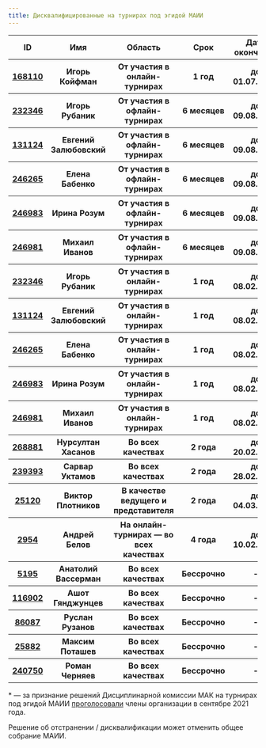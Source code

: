 ```yaml
---
title: Дисквалифицированные на турнирах под эгидой МАИИ
---
```

<table class="uk-table uk-table-divider uk-table-hover">
<thead>
  <tr>
  <th>ID</th>
  <th>Имя</th>
  <th>Область</th>
  <th>Срок</th>
  <th>Дата окончания</th>
  <th>Комментарий</th>
  </tr>
</thead>
<tbody>
<tr>
  <th><a href="https://rating.maii.li/b/player/168110">168110</a></th>
  <th>Игорь Койфман</th>
  <th>От участия в онлайн-турнирах</th>
  <th>1 год</th>
  <th>до 01.07.2024</th>
  <th>По <a href="https://www.maii.li/docs/2023-08-17-reshenie-dg-11-(po-povodu-igorya-kojfmana)/">решению ДГ №11</a></th>
  </tr>
<tr>
  <th><a href="https://rating.maii.li/b/player/232346">232346</a></th>
  <th>Игорь Рубаник</th>
  <th>От участия в офлайн-турнирах</th>
  <th>6 месяцев</th>
  <th>до 09.08.2024</th>
  <th>По <a href="https://www.maii.li/docs/2024-02-08-reshenie-dg-12-(po-povodu-komandy-polusuharik)/">решению ДГ №12</a></th>
  </tr>
<tr>
  <th><a href="https://rating.maii.li/b/player/131124">131124</a></th>
  <th>Евгений Залюбовский</th>
  <th>От участия в офлайн-турнирах</th>
  <th>6 месяцев</th>
  <th>до 09.08.2024</th>
  <th>По <a href="https://www.maii.li/docs/2024-02-08-reshenie-dg-12-(po-povodu-komandy-polusuharik)/">решению ДГ №12</a></th>
  </tr>
<tr>
  <th><a href="https://rating.maii.li/b/player/246265">246265</a></th>
  <th>Елена Бабенко</th>
  <th>От участия в офлайн-турнирах</th>
  <th>6 месяцев</th>
  <th>до 09.08.2024</th>
  <th>По <a href="https://www.maii.li/docs/2024-02-08-reshenie-dg-12-(po-povodu-komandy-polusuharik)/">решению ДГ №12</a></th>
  </tr>
<tr>
  <th><a href="https://rating.maii.li/b/player/246983">246983</a></th>
  <th>Ирина Розум</th>
  <th>От участия в офлайн-турнирах</th>
  <th>6 месяцев</th>
  <th>до 09.08.2024</th>
  <th>По <a href="https://www.maii.li/docs/2024-02-08-reshenie-dg-12-(po-povodu-komandy-polusuharik)/">решению ДГ №12</a></th>
  </tr>
<tr>
  <th><a href="https://rating.maii.li/b/player/246981">246981</a></th>
  <th>Михаил Иванов</th>
  <th>От участия в офлайн-турнирах</th>
  <th>6 месяцев</th>
  <th>до 09.08.2024</th>
  <th>По <a href="https://www.maii.li/docs/2024-02-08-reshenie-dg-12-(po-povodu-komandy-polusuharik)/">решению ДГ №12</a></th>
  </tr>
<tr>
  <th><a href="https://rating.maii.li/b/player/232346">232346</a></th>
  <th>Игорь Рубаник</th>
  <th>От участия в онлайн-турнирах</th>
  <th>1 год</th>
  <th>до 08.02.2025</th>
  <th>По <a href="https://www.maii.li/docs/2024-02-08-reshenie-dg-12-(po-povodu-komandy-polusuharik)/">решению ДГ №12</a></th>
  </tr>
<tr>
  <th><a href="https://rating.maii.li/b/player/131124">131124</a></th>
  <th>Евгений Залюбовский</th>
  <th>От участия в онлайн-турнирах</th>
  <th>1 год</th>
  <th>до 08.02.2025</th>
  <th>По <a href="https://www.maii.li/docs/2024-02-08-reshenie-dg-12-(po-povodu-komandy-polusuharik)/">решению ДГ №12</a></th>
  </tr>
<tr>
  <th><a href="https://rating.maii.li/b/player/246265">246265</a></th>
  <th>Елена Бабенко</th>
  <th>От участия в онлайн-турнирах</th>
  <th>1 год</th>
  <th>до 08.02.2025</th>
  <th>По <a href="https://www.maii.li/docs/2024-02-08-reshenie-dg-12-(po-povodu-komandy-polusuharik)/">решению ДГ №12</a></th>
  </tr>
<tr>
  <th><a href="https://rating.maii.li/b/player/246983">246983</a></th>
  <th>Ирина Розум</th>
  <th>От участия в онлайн-турнирах</th>
  <th>1 год</th>
  <th>до 08.02.2025</th>
  <th>По <a href="https://www.maii.li/docs/2024-02-08-reshenie-dg-12-(po-povodu-komandy-polusuharik)/">решению ДГ №12</a></th>
  </tr>
<tr>
  <th><a href="https://rating.maii.li/b/player/246981">246981</a></th>
  <th>Михаил Иванов</th>
  <th>От участия в онлайн-турнирах</th>
  <th>1 год</th>
  <th>до 08.02.2025</th>
  <th>По <a href="https://www.maii.li/docs/2024-02-08-reshenie-dg-12-(po-povodu-komandy-polusuharik)/">решению ДГ №12</a></th>
  </tr>
<tr>
  <th><a href="https://rating.maii.li/b/player/268881">268881</a></th>
  <th>Нурсултан Хасанов</th>
  <th>Во всех качествах</th>
  <th>2 года</th>
  <th>до 20.02.2025</th>
  <th>По <a href="https://www.maii.li/docs/2023-02-20-reshenie-dg-4-(po-povodu-diskvalifikacii-nursultana-hasanova)/">решению ДГ №4</a></th>
  </tr>
<tr>
  <th><a href="https://rating.maii.li/b/player/239393">239393</a></th>
  <th>Сарвар Уктамов</th>
  <th>Во всех качествах</th>
  <th>2 года</th>
  <th>до 28.02.2025</th>
  <th>По <a href="https://www.maii.li/docs/2023-02-28-reshenie-dg-6-(po-povodu-diskvalifikacii-sarvara-uktamova)/">решению ДГ №6</a></th>
  </tr>
<tr>
  <th><a href="https://rating.maii.li/b/player/25120">25120</a></th>
  <th>Виктор Плотников</th>
  <th>В качестве ведущего и представителя</th>
  <th>2 года</th>
  <th>до 04.03.2025</th>
  <th>По <a href="https://www.maii.li/docs/2023-03-04-reshenie-dg-7-(po-povodu-diskvalifikacii-viktora-plotnikova)/">решению ДГ №7</a></th>
  </tr>
<tr>
  <th><a href="https://rating.maii.li/b/player/2954">2954</a></th>
  <th>Андрей Белов</th>
  <th>На онлайн-турнирах — во всех качествах</th>
  <th>4 года</th>
  <th>до 10.02.2026</th>
  <th>По <a href="https://www.maii.li/docs/2022-02-10-reshenie-dg-2-(po-povodu-diskvalifikacii-andreya-belova)/">решению ДГ №2</a></th>
  </tr>
<tr>
  <th><a href="https://rating.maii.li/b/player/5195/">5195</a></th>
  <th>Анатолий Вассерман</th>
  <th>Во всех качествах</th>
  <th>Бессрочно</th>
  <th>-</th>
  <th>По <a href="https://www.maii.li/docs/2022-05-02-protokol-obshego-sobraniya-maii-ot-30.04.2022/">решению ОС МАИИ</a></th>
  </tr>
<tr>
  <th><a href="https://rating.maii.li/b/player/116902">116902</a></th>
  <th>Ашот Гянджунцев</th>
  <th>Во всех качествах</th>
  <th>Бессрочно</th>
  <th>-</th>
  <th>По <a href="https://teletype.in/@diskom/mak_11.01.2019">решению ДК МАК</a><a href="note">*</a></th>
  </tr>
<tr>
  <th><a href="https://rating.maii.li/b/player/86087">86087</a></th>
  <th>Руслан Рузанов</th>
  <th>Во всех качествах</th>
  <th>Бессрочно</th>
  <th>-</th>
  <th>По <a href="https://teletype.in/@diskom/mak_09.09.2015_3">решению ДК МАК</a><a href="note">*</a></th>
  </tr>
<tr>
  <th><a href="https://rating.maii.li/b/player/25882">25882</a></th>
  <th>Максим Поташев</th>
  <th>Во всех качествах</th>
  <th>Бессрочно</th>
  <th>-</th>
  <th>По <a href="https://www.maii.li/docs/2022-12-21-protokol-obshego-sobraniya-maii-ot-21.12.2022/">решению ОС МАИИ</a></th>
  </tr>
<tr>
  <th><a href="https://rating.maii.li/b/player/240750">240750</a></th>
  <th>Роман Черняев</th>
  <th>Во всех качествах</th>
  <th>Бессрочно</th>
  <th>-</th>
  <th>По <a href="https://www.maii.li/docs/2023-04-06-reshenie-dg-9-(po-povodu-bessrochnoj-diskvalifikacii-romana-chernyaeva)/">решению ДГ №9</a></th>
  </tr>
</tbody>
</table>

<a name="note"></a>\* — за признание решений Дисциплинарной комиссии МАК на турнирах под эгидой МАИИ [проголосовали](https://www.maii.li/news/2021-09-14-diskvalifikacii-dk-mak:-rezultaty-pervogo-golosovaniya-i-anons-povtornogo/) члены организации в сентябре 2021 года.

Решение об отстранении / дисквалификации может отменить общее собрание МАИИ.